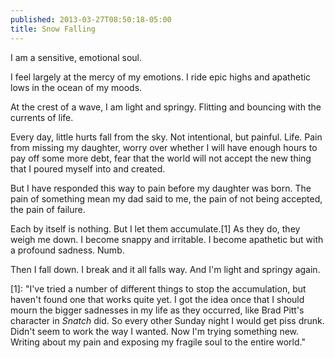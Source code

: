 ```yaml
---
published: 2013-03-27T08:50:18-05:00
title: Snow Falling
---
```

I am a sensitive, emotional soul.

I feel largely at the mercy of my emotions. I ride epic highs and apathetic lows in the ocean of my moods.

At the crest of a wave, I am light and springy. Flitting and bouncing with the currents of life.

Every day, little hurts fall from the sky. Not intentional, but painful. Life. Pain from missing my daughter, worry over whether I will have enough hours to pay off some more debt, fear that the world will not accept the new thing that I poured myself into and created.

But I have responded this way to pain before my daughter was born. The pain of something mean my dad said to me, the pain of not being accepted, the pain of failure.

Each by itself is nothing. But I let them accumulate.[1] As they do, they weigh me down. I become snappy and irritable. I become apathetic but with a profound sadness. Numb.

Then I fall down. I break and it all falls way. And I'm light and springy again.

[1]: "I've tried a number of different things to stop the accumulation, but haven't found one that works quite yet. I got the idea once that I should mourn the bigger sadnesses in my life as they occurred, like Brad Pitt's character in _Snatch_ did. So every other Sunday night I would get piss drunk. Didn't seem to work the way I wanted. Now I'm trying something new. Writing about my pain and exposing my fragile soul to the entire world."
